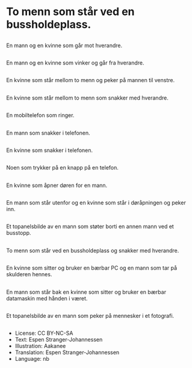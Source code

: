 # To menn som står ved en bussholdeplass.

##
En mann og en kvinne som går mot hverandre.

##
En mann og en kvinne som vinker og går fra hverandre.

##
En kvinne som står mellom to menn og peker på mannen til venstre.

##
En kvinne som står mellom to menn som snakker med hverandre.

##
En mobiltelefon som ringer.

##
En mann som snakker i telefonen.

##
En kvinne som snakker i telefonen.

##
Noen som trykker på en knapp på en telefon.

##
En kvinne som åpner døren for en mann.

##
En mann som står utenfor og en kvinne som står i døråpningen og peker inn.

##
Et topanelsbilde av en mann som støter borti en annen mann ved et busstopp.

##
To menn som står ved en bussholdeplass og snakker med hverandre.

##
En kvinne som sitter og bruker en bærbar PC og en mann som tar på skulderen hennes.

##
En mann som står bak en kvinne som sitter og bruker en bærbar datamaskin med hånden i været.

##
Et topanelsbilde av en mann som peker på mennesker i et fotografi.

##
* License: CC BY-NC-SA
* Text: Espen Stranger-Johannessen
* Illustration: Aakanee
* Translation: Espen Stranger-Johannessen
* Language: nb

